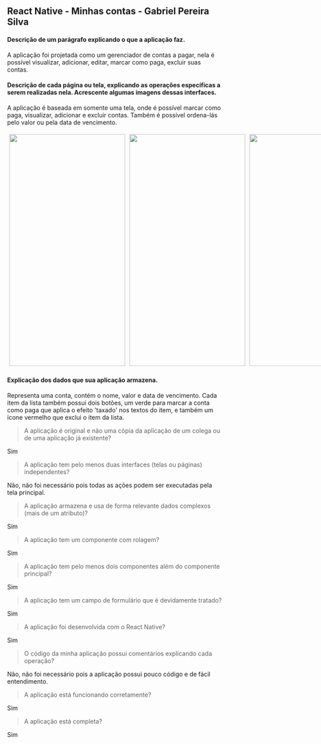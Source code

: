 ## React Native - Minhas contas - Gabriel Pereira Silva
#### Descrição de um parágrafo explicando o que a aplicação faz.
A aplicação foi projetada como um gerenciador de contas a pagar, nela é possível visualizar, adicionar, editar, marcar como paga, excluir suas contas.

####  Descrição de cada página ou tela, explicando as operações específicas a serem realizadas nela. Acrescente algumas imagens dessas interfaces.

A aplicação é baseada em somente uma tela, onde é possível marcar como paga, visualizar, adicionar e excluir contas. Também é possível ordena-lás pelo valor ou pela data de vencimento.

<div style="width: 100%; display: flex; align-items: center; justify-content: space-evenly;">  
<img style="margin: 5px" src="https://raw.githubusercontent.com/gabeps2/Projeto-1---Aplica-o-web-progressiva/master/preview/minhas-contas%20(1).jpg" width="270" height="540">
<img style="margin: 5px" src="https://raw.githubusercontent.com/gabeps2/Projeto-1---Aplica-o-web-progressiva/master/preview/minhas-contas%20(2).jpg" width="270" height="540">
<img style="margin: 5px" src="https://raw.githubusercontent.com/gabeps2/Projeto-1---Aplica-o-web-progressiva/master/preview/minhas-contas%20(3).jpg" width="270" height="540">
<img style="margin: 5px"src="https://raw.githubusercontent.com/gabeps2/Projeto-1---Aplica-o-web-progressiva/master/preview/minhas-contas%20(4).jpg" width="270" height="540">
</div>  

#### Explicação dos dados que sua aplicação armazena.
Representa uma conta, contém o nome, valor e data de vencimento. Cada item da lista também possui dois botões, um verde para marcar a conta como paga que aplica o efeito 'taxado' nos textos do item, e também um ícone vermelho que exclui o item da lista.

>A aplicação é original e não uma cópia da aplicação de um colega ou de uma aplicação já existente?

Sim

>A aplicação tem pelo menos duas interfaces (telas ou páginas) independentes?

Não, não foi necessário pois todas as ações podem ser executadas pela tela principal.

>A aplicação armazena e usa de forma relevante dados complexos (mais de um atributo)?

Sim

>A aplicação tem um componente com rolagem?

Sim

>A aplicação tem pelo menos dois componentes além do componente principal?

Sim

>A aplicação tem um campo de formulário que é devidamente tratado?

Sim

>A aplicação foi desenvolvida com o React Native?

Sim

>O código da minha aplicação possui comentários explicando cada operação?

Não, não foi necessário pois a aplicação possui pouco código e de fácil entendimento.

>A aplicação está funcionando corretamente?

Sim

> A aplicação está completa?

Sim

